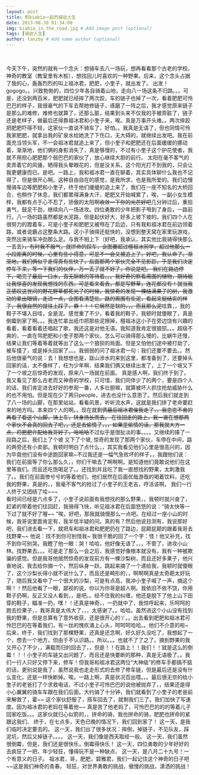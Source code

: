 ```yaml
---
layout: post
title: 和biabia一起的骑迹人生
date: 2013-08-30 01:34:00
img: biabia_in_the_road.jpg # Add image post (optional)
tags: [骑迹人生]
author: tanzby # Add name author (optional)
---
```


​	

​	今天下午，突然的就有一个念头：想骑车去八一场玩，想再看看那个古老的学校，神奇的教室（教室里有木桩），想找回儿时喜欢的一种野果。后来，这个念头占据了我的心，轰轰烈烈的叫上祖冰君，肥肥，小奎子，就出发了。
	出发！gogogo。。兴致勃勃的，四位少年各自骑着山地，走向八一场这条不归路。。。可是，还没到两百米，肥肥就已经摔了两次跤，车的链子也掉了一次，看着肥肥可怜巴巴的样子，我很豪气的下车去帮她修链子，琢磨了一阵之后，我才感觉原来链子是那么的难修，难修也就算了，还那么脏，结果到头来不仅我的手被弄脏了，链子还是老样子，做最后还得靠祖冰君和小奎子来，唉。真是万事开头难。。两次摔跤把肥肥吓得不轻，这家伙一直说不骑车了，好怕。。我真是无语了，但也同情可怜我家肥肥，就拿出我的矿泉水给她洗了下伤口，无大碍的，就继续出发吧。我在前面充当领头军，不一会祖冰君就追上来了，但小奎子和肥肥还在后面缓缓的挪动着，渐渐地，他们俩的身影消失了，真是够慢的，不过有小奎子这个护花使者，我就不用担心肥肥那个弱巴巴的家伙了，放心继续大胆的前行。
	太阳在毫不客气的卖弄着它的风骚，晒得我头晕眼花的，但是没关系，这个阳光打不到我的，只会让我更健康而已，是吧。一路上，我和祖冰君一直在聊着，其实具体聊什么我也不记得了，但是很开心啊。这种自由自在的感觉，是我所求，也是我所爱的。我们边慢慢骑车边等肥肥和小奎子，终于他们缓缓的追上来了，我们在一座不知名的大桥回合，也稍作了休息，我们都累得满身大汗，肥肥又开始喊累了，唉，一副小女生模样，我都有点于心不忍了，骄傲的太阳啊~~收敛一下你的光芒好吧~~几分钟过后，重拾勇气，鼓足干劲，继续向八一场进攻。四位勇敢的少年把影子甩到了身后，一路前行。八一场的路虽然都是水泥路，但是起伏好大，好多上坡下坡的。我们四个人在很努力的蹬着车，可是小奎子和肥肥又被甩在了后边，只有我和祖冰君在前边领着路，或者说霸占这整条大路。这小子骑得还挺快的，没想到整天窝在家里玩游戏，突然出来骑车冲劲那么足。与我不相上下（好吧，我承认，其实他比我骑得快那么一丢丢~~），有时我不服气，就拼命的踩车，企图要超过檀祖冰同学，超过他那么一小段距离的时候，心里有些小得意，可是不一会又被追上了，好吧，我认命了。渐渐地，我们俩似乎走得真有些快了，后面那两个家伙完全不见影踪，于是我们决定停车下来，等一下我们的伙伴，万一丢了就不好了，你说是吧。
我们在路边停下，喝完了最后一口水，百无聊赖的等待着。。。我好奇的察看周围的植物，期待能让我惊喜的发现我想找的东西，可是看来看去，都是写野草，连花都没有！就当我正感叹这世间的野花野草都死光了的时候，我惊奇的发现一棵结满果子的树，我激动的拿出眼镜，走进一点，企图看清楚些。路的周围有些泥，看起来挺结实的样子，我很自然的就往上踩了，靠！！！它居然是软的，，，而且那么泥~~哇靠，，我的鞋子不堪入目哇，全是泥。感觉重了不少，看着我的鞋子，我顿时就傻眼了，真是倒霉到家了啊。。。我连忙拿出纸巾把那些泥擦掉，檀祖冰这小子在旁边饶有兴趣的看着，看着看着还唱起了歌，我还这是对他无语。我知道我肯定很狼狈。。。超级不爽的，一直在骂肥肥和小奎子那两个家伙，怎么可以骑得那么慢的，比蜗牛还慢，结果让我们等着等着就等出了这么一个狼狈的局面。但是又怕他们途中被打劫了，被车撞了，或是掉头回家了。。。我弱弱的问了祖冰君一句：我们还要不要去。。然后他很豪气的说：去！我想想也是，跋山涉水的来到这里，都准备到了，还要掉头回家的话，太不像样了，枉为少年啊、结果我们俩又继续出发了，上了一个坡又下了一个坡之后惊奇的发现，原来八一场就在前面。
	真是感人啊，我们终于到了。我又看见了那么古老而又神奇的学校，只可惜，我们同伴少了的两个，要是四个人的话，我们肯定进去好好的参观一番，人多壮胆嘛，就算被坏人抓住抢劫威胁什么的也不用怕。但是现在少了两只people，进去也没什么意思了。然后我们就走到了八一场的山脚，在那里站站，看看风景，听听流水声，这就是我们拼了老命要赶来的地方吗。本来四个人的啊。。现在就剩俩~~最后祖冰君催我走了，，我恋恋不舍的再看了看这个山脚，骑上车，转身扬长而去。
	在往回走的路上，我一直在想那两个家伙不会真的回去了吧，，还是去偷情了，，，如果是偷情的话，那我就大方一点，将肥肥许配给我哥好了，哈哈哈~~不过似乎是很扯淡的事。。。。又继续的揍了一段路之后，我们上了个坡 又下了个坡, 惊奇的发现了那两个家伙，车停在中间，路的两旁还有小卖部。我顿时明白了点什么，，其实我看见他们心里是很高兴的，因为毕竟他们没有中途跑回家嘛~不过我还是一幅气急败坏的样子，，我跟他们说：我们在前面等了你么那么久，，你们干嘛去了啊啊啊。是知道他们竟敢说他们在这里等我们。而且还吃饱喝足了。。还找到并且吃了我一直想找的野果，太刺激我了。。我们在前面惨兮兮的等着他们，他们居然在后面优哉游哉的喝着饮料，还吃我的野果，真是的，，我毫不客气的抢过了小奎子的王老吉，哼活该啊。
我们一行人终于又团结了哇~~~   
	看时间已经是六点多了，小奎子说前面有我想找的那么野果，，我顿时就兴奋了，赶紧的带着他们往回赶，我骑得飞快，听见祖冰君在后面悠悠的说：“骑太快等一下过了就不好了喔~~ ”唉，好吧，那我就骑慢那么一点吧。在经过一座小山的时候，我哥说里面肯定有，我半信半疑的问。真的有？然后他说目测有，我说那好吧，我们进去看一下，就把车和祖冰君和肥肥扔在了路边，屁颠屁颠的跟着我哥去找野果~~ 他说：找不到你可别怪我~ 我很干脆的回了一个字：怪！他又补充，找不到你可别哭。我瞪了他一眼：哭！哈哈，他好像无语了，，，不管了，进攻小山林。找野果去。。。可是走了那么一会之后，我感觉好像根本就没有。我有一种被欺骗的感觉。但是我哥他居然惊奇的发现前方有一棵沙梨树，而且还好多果子，他兴奋地说，我去给你摘一个，然后纵身一跃，跳起来摘了一个递给我，我顿时就傻眼了，这个沙梨长得小就不说什么了，而且还是畸形的，，啊啊啊真是太奇葩太好玩了，随后我又看中了一个很大的沙梨，可是有点高，我冲小奎子喊了一声，摘这个啊！！然后他看了一眼，鄙视的说，你以为你哥是超人啊。我依旧不依不饶，你用鞋子扔啊，反正又没人看到，，是吧。。经不住我的纠缠，他还是脱下了他上山下田穿的鞋子，瞄准一扔，嘿！！还真是神奇，，一扔就中了，我惊呼起来，乐呵呵的跑去捡果子，，我哥真是太伟大了，，，太感谢了。。哈哈。虽然进这个小山没有找到我的野果，但是总算有了意外收获，还是很开心的丫。。出去看到肥肥和祖冰君可怜巴巴的在等着我们，有一丝的愧疚涌上心头，呵呵呵哈哈。。他们不介意的啦~
后来，终于，我们找到了那棵野果，还真是还念啊，好久好久没吃了，我想起了一个，想去一个地方，但由于不认识路。。所以。。。也就不了了之了。摘到野果的我又开心了不少，，满载而归的回去了，，但是！！在路上！！我们！！就是这么的倒霉！！！小奎子的车链又出问题了，而且还是快要断的那种，真是无语极了。。我们一行人只好又停下来，修车！但我哥和祖冰君这两位“大神级”的修车手都搞不掂的话，更别说是我了，虽然说我也走走形式的去修了修车链，但是最后还是没有什么变化，还是一样快断掉。唉。一路上啊，真是状况百出喂。。。最后很无奈的给小奎子的老爸打了个求救电话，不过小奎子可怜巴巴的说他被抛弃了，，结果还是得小心翼翼的骑车车跟在我们后面。大约骑了十分钟，我们就看到了小奎子的老爸前来解救了，霍~~ 这个家伙舒服了，搭车回去了，就剩我们三了。我们加快了写速度。因为祖冰君的老妈在等着他~~ 真是苦了他老妈了，可怜巴巴的的的等着儿子回家吃饭。。。这家伙就归心似箭的，，拼命的骑，我也拼命的骑，肥肥也拼命的紧跟这我们、
终于，在七点多，天色已晚的情况下，我们回到家了！
	这一天，是我们临时决定要去的。
	这一天，我们出了很多状况：摔倒，掉链子，不见队友，踩泥坑，然后又掉链子。。。。
	这一天，我们像是西天取经一般。
	这一天，我们虽然很倒霉，但是，我们还是很快乐，倒霉得快乐！
	这一天，四位勇敢的少年好好的去疯狂了一把，年少轻狂，懂得玩不是一种缺点、
	这一天，是八月二十九号！一个有意义的日子。
	祖冰君，哥，肥肥，碧雅君，我们一起记住这个神奇的日子吧~~这是我们神奇的青春。
	轻狂，对世界勇敢的挑战，傲慢的挑战，潇洒的挑战！

